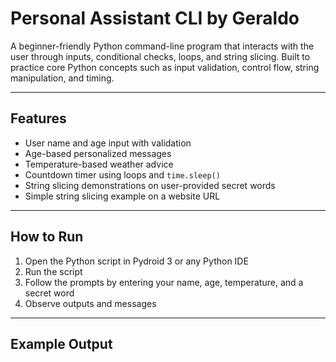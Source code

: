 # Personal Assistant CLI by Geraldo

A beginner-friendly Python command-line program that interacts with the user through inputs, conditional checks, loops, and string slicing. Built to practice core Python concepts such as input validation, control flow, string manipulation, and timing.

---

## Features

- User name and age input with validation  
- Age-based personalized messages  
- Temperature-based weather advice  
- Countdown timer using loops and `time.sleep()`  
- String slicing demonstrations on user-provided secret words  
- Simple string slicing example on a website URL  

---

## How to Run

1. Open the Python script in Pydroid 3 or any Python IDE  
2. Run the script  
3. Follow the prompts by entering your name, age, temperature, and a secret word  
4. Observe outputs and messages  

---

## Example Output
